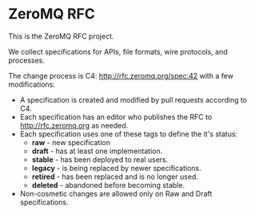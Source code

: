 ZeroMQ RFC
==========

This is the ZeroMQ RFC project.

We collect specifications for APIs, file formats, wire protocols, and processes.

The change process is C4: http://rfc.zeromq.org/spec:42 with a few modifications:

* A specification is created and modified by pull requests according to C4.
* Each specification has an editor who publishes the RFC to http://rfc.zeromq.org as needed.
* Each specification uses one of these tags to define the it's status:
  * __raw__ - new specification
  * __draft__ - has at least one implementation.
  * __stable__ - has been deployed to real users.
  * __legacy__ - is being replaced by newer specifications.
  * __retired__ - has been replaced and is no longer used.
  * __deleted__ - abandoned before becoming stable.
* Non-cosmetic changes are allowed only on Raw and Draft specifications.

